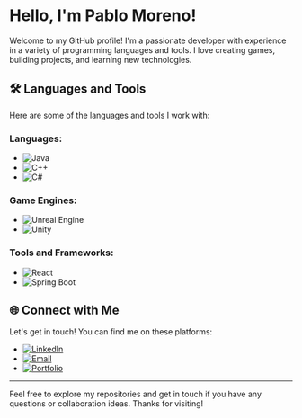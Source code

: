 # Hello, I'm Pablo Moreno!

Welcome to my GitHub profile! I'm a passionate developer with experience in a variety of programming languages and tools. I love creating games, building projects, and learning new technologies.

## 🛠️ Languages and Tools

Here are some of the languages and tools I work with:

### Languages:
- ![Java](https://img.shields.io/badge/Java-007396?style=for-the-badge&logo=java&logoColor=white)
- ![C++](https://img.shields.io/badge/C++-00599C?style=for-the-badge&logo=cplusplus&logoColor=white)
- ![C#](https://img.shields.io/badge/C%23-239120?style=for-the-badge&logo=csharp&logoColor=white)
  
### Game Engines:
- ![Unreal Engine](https://img.shields.io/badge/Unreal%20Engine%205-0E1128?style=for-the-badge&logo=unrealengine&logoColor=white)
- ![Unity](https://img.shields.io/badge/Unity-000000?style=for-the-badge&logo=unity&logoColor=white)
  
### Tools and Frameworks:
- ![React](https://img.shields.io/badge/React-20232A?style=for-the-badge&logo=react&logoColor=61DAFB)
- ![Spring Boot](https://img.shields.io/badge/Spring%20Boot-6DB33F?style=for-the-badge&logo=springboot&logoColor=white)

## 🌐 Connect with Me

Let's get in touch! You can find me on these platforms:

- [![LinkedIn](https://img.shields.io/badge/LinkedIn-0077B5?style=for-the-badge&logo=linkedin&logoColor=white)](https://linkedin.com/in/pablom3d)
- [![Email](https://img.shields.io/badge/Email-D14836?style=for-the-badge&logo=gmail&logoColor=white)](mailto:pablo.morenoma@gmail.com)
- [![Portfolio](https://img.shields.io/badge/Portfolio-FF5722?style=for-the-badge&logo=About.me&logoColor=white)](https://pablomorenoma.wixsite.com/portfolio)
  
---

Feel free to explore my repositories and get in touch if you have any questions or collaboration ideas. Thanks for visiting!

<!---
wPabloxd/wPabloxd is a ✨ special ✨ repository because its `README.md` (this file) appears on your GitHub profile.
You can click the Preview link to take a look at your changes.
--->
